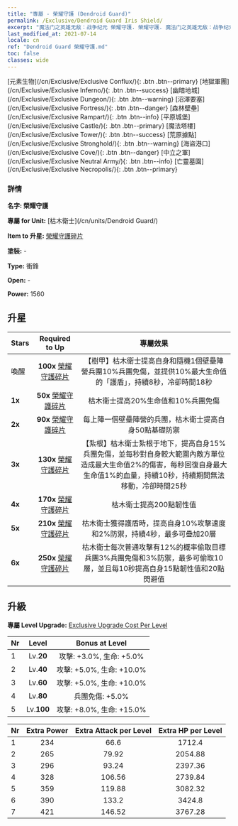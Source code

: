 ```yaml
---
title: "專屬 - 榮耀守護 (Dendroid Guard)"
permalink: /Exclusive/Dendroid Guard Iris Shield/
excerpt: "魔法门之英雄无敌：战争纪元 榮耀守護. 榮耀守護. 魔法门之英雄无敌：战争纪元 專屬 榮耀守護. 枯木衛士 專屬."
last_modified_at: 2021-07-14
locale: cn
ref: "Dendroid Guard 榮耀守護.md"
toc: false
classes: wide
---
```

 [元素生物](/cn/Exclusive/Exclusive Conflux/){: .btn .btn--primary} [地獄軍團](/cn/Exclusive/Exclusive Inferno/){: .btn .btn--success} [幽暗地城](/cn/Exclusive/Exclusive Dungeon/){: .btn .btn--warning} [沼澤要塞](/cn/Exclusive/Exclusive Fortress/){: .btn .btn--danger} [森林壁壘](/cn/Exclusive/Exclusive Rampart/){: .btn .btn--info} [平原城堡](/cn/Exclusive/Exclusive Castle/){: .btn .btn--primary} [魔法塔樓](/cn/Exclusive/Exclusive Tower/){: .btn .btn--success} [荒原據點](/cn/Exclusive/Exclusive Stronghold/){: .btn .btn--warning} [海盜港口](/cn/Exclusive/Exclusive Cove/){: .btn .btn--danger} [中立之軍](/cn/Exclusive/Exclusive Neutral Army/){: .btn .btn--info} [亡靈墓園](/cn/Exclusive/Exclusive Necropolis/){: .btn .btn--primary} 

### 詳情
 **名字: 榮耀守護** 

 **專屬 for Unit:** [枯木衛士](/cn/units/Dendroid Guard/) 

 **Item to 升星:** [榮耀守護碎片](/cn/Items/con_913/)

 **塗裝:** -

 **Type:** 衝鋒

 **Open:** -

 **Power:** 1560

## 升星

  |     Stars    |  Required to Up | 專屬效果 |
  |:-------------|:---------------:|:---------------:|
  |  喚醒  | **100x** [榮耀守護碎片](/cn/Items/con_913/) | 【樹甲】枯木衛士提高自身和隨機1個壁壘陣營兵團10%兵團免傷，並提供10%最大生命值的「護盾」，持續8秒，冷卻時間18秒 |
  | **1x** <i class="fas fa-star"/> | **50x** [榮耀守護碎片](/cn/Items/con_913/) | 枯木衛士提高20%生命值和10%兵團免傷 |
  | **2x** <i class="fas fa-star"/> | **90x** [榮耀守護碎片](/cn/Items/con_913/) | 每上陣一個壁壘陣營的兵團，枯木衛士提高自身50點基礎防禦 |
  | **3x** <i class="fas fa-star"/> | **130x** [榮耀守護碎片](/cn/Items/con_913/) | 【紮根】枯木衛士紮根于地下，提高自身15%兵團免傷，並每秒對自身較大範圍內敵方單位造成最大生命值2%的傷害，每秒回復自身最大生命值1%的血量，持續10秒，持續期間無法移動，冷卻時間25秒 |
  | **4x** <i class="fas fa-star"/> | **170x** [榮耀守護碎片](/cn/Items/con_913/) | 枯木衛士提高200點韌性值 |
  | **5x** <i class="fas fa-star"/> | **210x** [榮耀守護碎片](/cn/Items/con_913/) | 枯木衛士獲得護盾時，提高自身10%攻擊速度和2%防禦，持續4秒，最多可疊加20層 |
  | **6x** <i class="fas fa-star"/> | **250x** [榮耀守護碎片](/cn/Items/con_913/) | 枯木衛士每次普通攻擊有12%的概率偷取目標兵團3%兵團免傷和3%防禦，最多可偷取10層，並且每10秒提高自身15點韌性值和20點閃避值 |


## 升級
 **專屬 Level Upgrade:** [Exclusive Upgrade Cost Per Level](/Exclusive/ExclusiveUpgradeCostPerLevel/)

  |  Nr  |   Level  | Bonus at Level |
  |:-----|:--------:|:--------------:|
  | 1 | Lv.**20** | 攻擊: +3.0%, 生命: +5.0% |
  | 2 | Lv.**40** | 攻擊: +5.0%, 生命: +10.0% |
  | 3 | Lv.**60** | 攻擊: +5.0%, 生命: +10.0% |
  | 4 | Lv.**80** | 兵團免傷: +5.0% |
  | 5 | Lv.**100** | 攻擊: +8.0%, 生命: +15.0% |


  |  Nr  |  Extra Power | Extra Attack per Level | Extra HP per Level |
  |:-----|:--------:|:--------:|:--------:|
  | 1 | 234 | 66.6 | 1712.4 |
  | 2 | 265 | 79.92 | 2054.88 |
  | 3 | 296 | 93.24 | 2397.36 |
  | 4 | 328 | 106.56 | 2739.84 |
  | 5 | 359 | 119.88 | 3082.32 |
  | 6 | 390 | 133.2 | 3424.8 |
  | 7 | 421 | 146.52 | 3767.28 |


